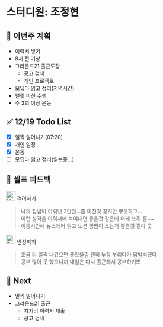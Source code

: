 # 스터디원: 조정현

## 🚀 이번주 계획

- 이력서 넣기
- 8시 전 기상
- 그라운드21 출근도장
  - 공고 검색
  - 개인 프로젝트
- 모딥다 읽고 정리(저녁시간)
- 랠릿 미션 수행
- 주 3회 이상 운동

## ✅ 12/19 Todo List

- [x] 일찍 일어나기(07:20)
- [x] 개인 일정
- [x] 운동
- [ ] 모딥다 읽고 정리(읽는중...)

## 🎉 셀프 피드백

<img src="https://raw.githubusercontent.com/Tarikul-Islam-Anik/Animated-Fluent-Emojis/master/Emojis/Smilies/Hugging%20Face.png" alt="Hugging Face" width="25" height="25"> 격려하기</img>

> 나의 집념이 이뤄낸 2만원...좀 미친것 같지만 뿌듯하고...<br>
> 이런 성격을 이력서에 녹여내면 좋을것 같은데 어케 쓰쥐 흠~~<br>
> 이동시간에 뉴스레터 읽고 노션 짬짬이 쓰는거 좋은것 같다 굿

<img src="https://raw.githubusercontent.com/Tarikul-Islam-Anik/Animated-Fluent-Emojis/master/Emojis/Smilies/Face%20with%20Monocle.png" alt="Face with Monocle" width="25" height="25"> 반성하기</img>

> 조금 더 일찍 나갔으면 좋았을걸 괜히 늦장 부리다가 땀범벅됐다<br>
> 공부 많이 못 했으니까 내일은 다시 출근해서 공부하기!!!

## 🌱 Next

- 일찍 일어나기
- 그라운드21 출근
  - 차지비 이력서 제출
  - 공고 검색

